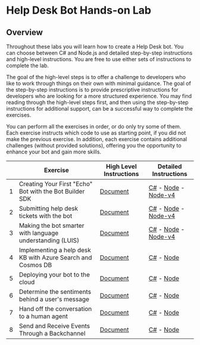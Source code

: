 # Help Desk Bot Hands-on Lab

## Overview

Throughout these labs you will learn how to create a Help Desk bot. You can choose between C# and Node.js and detailed step-by-step instructions and high-level instructions. You are free to use either sets of instructions to complete the lab.

The goal of the high-level steps is to offer a challenge to developers who like to work through things on their own with minimal guidance. The goal of the step-by-step instructions is to provide prescriptive instructions for developers who are looking for a more structured experience. You may find reading through the high-level steps first, and then using the step-by-step instructions for additional support, can be a successful way to complete the exercises.

You can perform all the exercises in order, or do only try some of them. Each exercise instructs which code to use as starting point, if you did not make the previous exercise. In addition, each exercise contains additional challenges (without provided solutions), offering you the opportunity to enhance your bot and gain more skills.


|   | Exercise                                                        | High Level Instructions                            | Detailed Instructions                                                                                   |
|---|-----------------------------------------------------------------|--------------------------------------------------  |---------------------------------------------------------------------------------------------------------|
| 1 | Creating Your First "Echo" Bot with the Bot Builder SDK         | [Document](./exercise1-EchoBot.md)                 | [C#](./CSharp/exercise1-EchoBot.md) - [Node](./Node/exercise1-EchoBot.md) - [Node-v4](./Node-v4/exercise1-EchoBot.md)                               |
| 2 | Submitting help desk tickets with the bot                       | [Document](./exercise2-TicketSubmissionDialog.md)  | [C#](./CSharp/exercise2-TicketSubmissionDialog.md) - [Node](./Node/exercise2-TicketSubmissionDialog.md) - [Node-v4](./Node-v4/exercise2-TicketSubmissionDialog.md) |
| 3 | Making the bot smarter with language understanding (LUIS)       | [Document](./exercise3-LuisDialog.md)              | [C#](./CSharp/exercise3-LuisDialog.md) - [Node](./Node/exercise3-LuisDialog.md) - [Node-v4](./Node-v4/exercise3-LuisDialog.md)                        |
| 4 | Implementing a help desk KB with Azure Search and Cosmos DB     | [Document](./exercise4-KnowledgeBase.md)           | [C#](./CSharp/exercise4-KnowledgeBase.md) - [Node](./Node/exercise4-KnowledgeBase.md)                  |
| 5 | Deploying your bot to the cloud                                 | [Document](./exercise5-Deployment.md)              | [C#](./CSharp/exercise5-Deployment.md) - [Node](./Node/exercise5-Deployment.md)                         |
| 6 | Determine the sentiments behind a user's message                | [Document](./exercise6-MoodDetection.md)           | [C#](./CSharp/exercise6-MoodDetection.md) - [Node](./Node/exercise6-MoodDetection.md)                   |
| 7 | Hand off the conversation to a human agent                      | [Document](./exercise7-HandOffToHuman.md)          | [C#](./CSharp/exercise7-HandOffToHuman.md) - [Node](./Node/exercise7-HandOffToHuman.md)                 |
| 8 | Send and Receive Events Through a Backchannel                   | [Document](./exercise8-BackChannel.md)             | [C#](./CSharp/exercise8-BackChannel.md) - [Node](./Node/exercise8-BackChannel.md)                                                            |